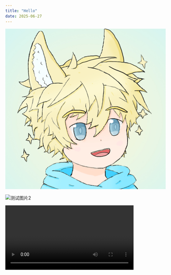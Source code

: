 ```yaml
---
title: "Hello"
date: 2025-06-27
---
```


![测试图片](https://raw.githubusercontent.com/MagicKuro/skills-github-pages/main/images/image.png)

![测试图片2](https://cdn.pixabay.com/photo/2025/05/14/10/09/bridge-9599215_1280.jpg)

<video width="80%" controls>
  <source src="https://raw.githubusercontent.com/MagicKuro/skills-github-pages/main/videos/test_video.mp4" type="video/mp4">
  你的浏览器不支持视频播放
</video>
